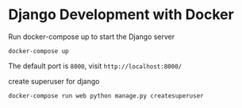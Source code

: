 # Django Development with Docker
Run docker-compose up to start the Django server

`docker-compose up`

The default port is `8000`, visit `http://localhost:8000/`

create superuser for django

`docker-compose run web python manage.py createsuperuser`

